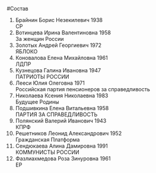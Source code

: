 #Состав
1. Брайнин Борис Незекилевич 1938   
    СР
2. Вотинцева Ирина Валентиновна 1958   
    За женщин России
3. Золотых Андрей Георгиевич 1972   
    ЯБЛОКО
4. Коновалова Елена Михайловна 1961   
    ЛДПР
5. Кузнецова Галина Ивановна 1947   
    ПАТРИОТЫ РОССИИ
6. Лееси Юлия Олеговна 1971   
    Российская партия пенсионеров за справедливость
7. Николаева Ксения Николаевна 1983   
    Будущее Родины
8. Подшивкина Елена Витальевна 1958   
    ПАРТИЯ ЗА СПРАВЕДЛИВОСТЬ
9. Полянский Валерий Иванович 1943   
    КПРФ
10. Решетников Леонид Александрович 1952   
    Гражданская Платформа
11. Сендюкаева Алина Дамировна 1991   
    КОММУНИСТЫ РОССИИ
12. Фазлиахмедова Роза Зинуровна 1961   
    ЕР
